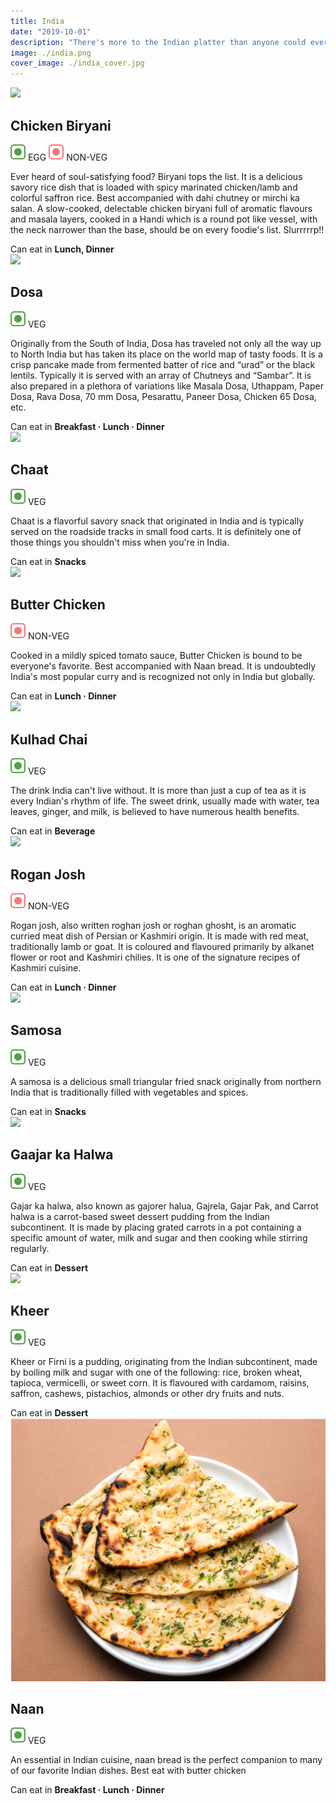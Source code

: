 ```yaml
---
title: India
date: "2019-10-01"
description: "There's more to the Indian platter than anyone could ever imagine. The traditional food of India has been widely appreciated for its fabulous use of herbs, spices, and large assortment of dishes. Here's what you must try..."
image: ./india.png
cover_image: ./india_cover.jpg
---
```

<!-- Biryani -->
  <article class="article-wrap">
    <div class="img-box">
      <img src="/biryani.png" class="country-img"/>
    </div>
    <div class="list-txt">
      <div class="txt-desc">
        <h2>Chicken Biryani</h2>
        <div class="food-type">
          <span class="veg"><img src="/veg.svg" /> EGG</span> <span class="n-veg"><img src="/non-veg.svg" /> NON-VEG</span>
        </div>
        <p>Ever heard of soul-satisfying food? Biryani tops the list. It is a delicious savory rice dish that is loaded with spicy marinated chicken/lamb and colorful saffron rice. Best accompanied with dahi chutney or mirchi ka salan. A slow-cooked, delectable chicken biryani full of aromatic flavours and masala layers, cooked in a Handi which is a round pot like vessel, with the neck narrower than the base, should be on every foodie's list. Slurrrrrp!!</p>
      </div>
      <div class="tags">
        <span>Can eat in <strong>Lunch, Dinner</strong></span>
      </div>
    </div>
  </article>

  <!-- Dosa -->
  <article class="article-wrap">
    <div class="img-box">
      <img src="/dosa.png" class="country-img"/>
    </div>
    <div class="list-txt">
      <div class="txt-desc">
        <h2>Dosa</h2>
        <div class="food-type">
          <span class="veg"><img src="/veg.svg" /> VEG</span>
        </div>
        <p>Originally from the South of India, Dosa has traveled not only all the way up to North India but has taken its place on the world map of tasty foods. It is a crisp pancake made from fermented batter of rice and “urad” or the black lentils. Typically it is served with an array of Chutneys and “Sambar”. It is also prepared in a plethora of variations like Masala Dosa, Uthappam, Paper Dosa, Rava Dosa, 70 mm Dosa, Pesarattu, Paneer Dosa, Chicken 65 Dosa, etc.</p>
      </div>
      <div class="tags">
        <span>Can eat in <strong>Breakfast · Lunch · Dinner</strong></span>
      </div>
    </div>
  </article>

  <!-- Chaat -->
  <article class="article-wrap">
    <div class="img-box">
      <img src="/chaat.png" class="country-img"/>
    </div>
    <div class="list-txt">
      <div class="txt-desc">
        <h2>Chaat</h2>
        <div class="food-type">
          <span class="veg"><img src="/veg.svg" /> VEG</span>
        </div>
        <p>Chaat is a flavorful savory snack that originated in India and is typically served on the roadside tracks in small food carts. It is definitely one of those things you shouldn't miss when you're in India.</p>
      </div>
      <div class="tags">
        <span>Can eat in <strong>Snacks</strong></span>
      </div>
    </div>
  </article>

  <!-- Butter Chicken -->
  <article class="article-wrap">
    <div class="img-box">
      <img src="/butter-chicken.png" class="country-img"/>
    </div>
    <div class="list-txt">
      <div class="txt-desc">
        <h2>Butter Chicken</h2>
        <div class="food-type">
          <span class="n-veg"><img src="/non-veg.svg" /> NON-VEG</span>
        </div>
        <p>Cooked in a mildly spiced tomato sauce, Butter Chicken is bound to be everyone's favorite. Best accompanied with Naan bread. It is undoubtedly India's most popular curry and is recognized not only in India but globally.</p>
      </div>
      <div class="tags">
        <span>Can eat in <strong>Lunch · Dinner</strong></span>
      </div>
    </div>
  </article>

  <!-- Kulhad Chai -->
  <article class="article-wrap">
    <div class="img-box">
      <img src="/kulhad-chai.png" class="country-img"/>
    </div>
    <div class="list-txt">
      <div class="txt-desc">
        <h2>Kulhad Chai</h2>
        <div class="food-type">
          <span class="veg"><img src="/veg.svg" /> VEG</span>
        </div>
        <p>The drink India can't live without. It is more than just a cup of tea as it is every Indian's rhythm of life. The sweet drink, usually made with water, tea leaves, ginger, and milk, is believed to have numerous health benefits.</p>
      </div>
      <div class="tags">
        <span>Can eat in <strong>Beverage</strong></span>
      </div>
    </div>
  </article>

  <!-- Rogan Josh -->
  <article class="article-wrap">
    <div class="img-box">
      <img src="/rogan-josh.png" class="country-img"/>
    </div>
    <div class="list-txt">
      <div class="txt-desc">
        <h2>Rogan Josh</h2>
        <div class="food-type">
          <span class="n-veg"><img src="/non-veg.svg" /> NON-VEG</span>
        </div>
        <p>Rogan josh, also written roghan josh or roghan ghosht, is an aromatic curried meat dish of Persian or Kashmiri origin. It is made with red meat, traditionally lamb or goat. It is coloured and flavoured primarily by alkanet flower or root and Kashmiri chilies. It is one of the signature recipes of Kashmiri cuisine.</p>
      </div>
      <div class="tags">
        <span>Can eat in <strong>Lunch · Dinner</strong></span>
      </div>
    </div>
  </article>

  <!-- Samosa -->
  <article class="article-wrap">
    <div class="img-box">
      <img src="/samosa.png" class="country-img"/>
    </div>
    <div class="list-txt">
      <div class="txt-desc">
        <h2>Samosa</h2>
        <div class="food-type">
          <span class="veg"><img src="/veg.svg" /> VEG</span>
        </div>
        <p>A samosa is a delicious small triangular fried snack originally from northern India that is traditionally filled with vegetables and spices.</p>
      </div>
      <div class="tags">
        <span>Can eat in <strong>Snacks</strong></span>
      </div>
    </div>
  </article>

  <!-- Gaajar ka Halwa -->
  <article class="article-wrap">
    <div class="img-box">
      <img src="/gajar-ka-halwa.png" class="country-img"/>
    </div>
    <div class="list-txt">
      <div class="txt-desc">
        <h2>Gaajar ka Halwa</h2>
        <div class="food-type">
          <span class="veg"><img src="/veg.svg" /> VEG</span>
        </div>
        <p>Gajar ka halwa, also known as gajorer halua, Gajrela, Gajar Pak, and Carrot halwa is a carrot-based sweet dessert pudding from the Indian subcontinent. It is made by placing grated carrots in a pot containing a specific amount of water, milk and sugar and then cooking while stirring regularly.</p>
      </div>
      <div class="tags">
        <span>Can eat in <strong>Dessert</strong></span>
      </div>
    </div>
  </article>

  <!-- Kheer -->
  <article class="article-wrap">
    <div class="img-box">
      <img src="/kheer.png" class="country-img"/>
    </div>
    <div class="list-txt">
      <div class="txt-desc">
        <h2>Kheer</h2>
        <div class="food-type">
          <span class="veg"><img src="/veg.svg" /> VEG</span>
        </div>
        <p>Kheer or Firni is a pudding, originating from the Indian subcontinent, made by boiling milk and sugar with one of the following: rice, broken wheat, tapioca, vermicelli, or sweet corn. It is flavoured with cardamom, raisins, saffron, cashews, pistachios, almonds or other dry fruits and nuts.</p>
      </div>
      <div class="tags">
        <span>Can eat in <strong>Dessert</strong></span>
      </div>
    </div>
  </article>

  <!-- Naan -->
  <article class="article-wrap">
    <div class="img-box">
      <img src="/naan.png" class="country-img"/>
    </div>
    <div class="list-txt">
      <div class="txt-desc">
        <h2>Naan</h2>
        <div class="food-type">
          <span class="veg"><img src="/veg.svg" /> VEG</span>
        </div>
        <p>An essential in Indian cuisine, naan bread is the perfect companion to many of our favorite Indian dishes. Best eat with butter chicken</p>
      </div>
      <div class="tags">
        <span>Can eat in <strong>Breakfast · Lunch · Dinner</strong></span>
      </div>
    </div>
  </article>
